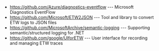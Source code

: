* https://github.com/Azure/diagnostics-eventflow --- Microsoft Diagnostics EventFlow 
* https://github.com/Microsoft/ETW2JSON --- Tool and library to convert ETW logs to JSON files 
* https://github.com/MicrosoftArchive/semantic-logging --- Supporting semantic/structured logging for .NET
* https://github.com/google/UIforETW --- User interface for recording and managing ETW traces 
